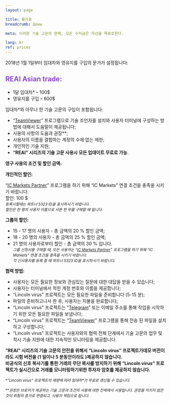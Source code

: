 ```yaml
---
layout: page

title: 물가표
breadcrumb: Цены

meta: 이러한 기술 고문의 판매, 모든 수익금은 자선을 목표로한다.

lang: kr
ref: prices
---
```


2018년 1월 1일부터 임대차와 영유지를 구입의 문가가 설정됩니다:

## <span style="color:#8b4ac7">REAl Asian trade:</span>

- 1달 임대차* – 100$
- 영유지를 구입 – 600$

임대차*와 아무나 한 기술 고문의 구입이 포함됩니다:

- “<a href="https://www.teamviewer.com/" target="_blank">TeamViewer</a>” 프로그램으로 기술 조언자를 설치와 사용자 터미널에 구성하는 방법에 대해서 도움말이 제공됩니다;  
- 사용의 사항의 도움과 권장**;  
- 사용자의 이름을 결합하는 계정의 수에 없는 제한;  
- 개인적인 기술 지원;  
- **“REAl” 시리즈의 기술 고문 사용시 모든 업데이트 무료로 가능**.  

**영구 사용의 조건 및 할인 금액:**  

**개인적인 할인:**  

“<a href="https://lincolnvirus.com/kr/ea/ic_markets" target="_blank">IC Markets Partner</a>” 프로그램을 하기 위해  “IC Markets” 연결 조건을 충족을 시키기 바랍니다.  
할인: 100 $  
<small>_등록시할때는 파트너 5323 ID을 표시하시기 바랍니다._</small>  
<small>_할인은 한 명의 사용자 이름으로 사본 한 부를 구매할 때 됩니다._</small>  

**그룹의 할인:**  

- 15 - 17 명의 사용자 - 총 금액의 20 % 할인 금액;  
- 18 - 20 명의 사용자 - 총 금액의 25 % 할인 금액;  
- 21 명의 사용자로부터 할인 - 총 금액의 30 % 입니다.  
<small>_그룹 신청서를 구매할 때, 모든 사용자는 “<a href="https://lincolnvirus.com/kr/ea/ic_markets" target="_blank">IC Markets Partner</a>” 프로그램을 하기 위해  “IC Markets” 연결 조건을 충족을 시키기 바랍니다._</small>  
<small>_각 신사용자를 등록 할 때 파트너 5323 ID을 표시하시기 바랍니다._</small>  

**협력 방법:**  

- 사용자는 모든 필요한 정보와 관심있는 질문에 대한 대답을 받을 수 있습니다;  
- 사용자는 터미널에서 적힌 계정 번호와 이름을 제공합니다;  
- “Lincoln virus” 프로젝트는 모든 필요한 파일을 준비합니다 (5-15 분);  
- 파일의 준비하고나서 한 후, 사용자는 지불을 완료합니다;  
- “Lincoln virus” 프로젝트는 “<a href="https://t.me/chutkoy" target="_blank">Telegram</a>” 또는 이메일 주소를 통해 작업을 시작하기 위한 모든 필요한 파일을 보냅니다;  
- “Lincoln virus” 프로젝트는 “<a href="https://www.teamviewer.com/" target="_blank">TeamViewer</a>” 프로그램을 통해 전송 된 파일을 설치하고 구성합니다;  
- “Lincoln virus” 프로젝트는 사용자와의 협력 전체 단계에서 기술 고문의 업무 및 적시 기술 지원에 대한 지속적인 모니터링을 제공합니다.  

**“REAl” 시리즈의 기술 고문의 안전을 위해서 “Lincoln virus” 프로젝트가데모 버전이라도 시험 버전을 (1 일이나  5 분동안이라도 )제공하지 않습니다.**  
**비공식의 신호 복사기를 통한 거래의 무단 복사를 방지하기 위해 “Lincoln virus” 프로젝트가 실시간으로 거래를 모니터링하기위한 투자자 암호를 제공하지 않습니다.**  

<small>\*_“Lincoln virus” 프로젝트의 재량에 따라 임대차*가 무료로 갱신될 수 있습니다._</small>

<small>\*\*_권장은 브로커가 제공하는 기술 고문과 조건의 사용에 대한 전체에서 사용됩니다. 권장을 지키지 않은 것이 위험의 증가로 연결되고, 사용자 책임으로 됩니다._</small>
